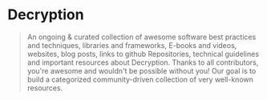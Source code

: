 #  Decryption

> An ongoing & curated collection of awesome software best practices and techniques, libraries and frameworks, E-books and videos, websites, blog posts, links to github Repositories, technical guidelines and important resources about Decryption.
> Thanks to all contributors, you're awesome and wouldn't be possible without you! Our goal is to build a categorized community-driven collection of very well-known resources.
